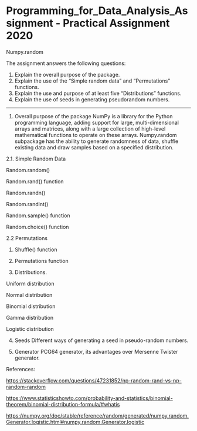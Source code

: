 # Programming_for_Data_Analysis_Assignment - Practical Assignment 2020

Numpy.random

The assignment answers the following questions:
1. Explain the overall purpose of the package.
2. Explain the use of the “Simple random data” and “Permutations” functions.
3. Explain the use and purpose of at least five “Distributions” functions.
4. Explain the use of seeds in generating pseudorandom numbers.

---------------------------------------------------------------------------

1. Overall purpose of the package
NumPy is a library for the Python programming language, adding support for large, multi-dimensional arrays and matrices, along with a large collection of high-level mathematical functions to operate on these arrays.
Numpy.random subpackage has the ability to generate randomness of data, shuffle existing data and draw samples based on a specified distribution.

2.1. Simple Random Data

Random.random() 

Random.rand() function

Random.randn() 

Random.randint() 

Random.sample() function

Random.choice() function

2.2 Permutations
  1. Shuffle() function
  2. Permutations function

3. Distributions.

  Uniform distribution
  
  Normal distribution
  
  Binomial distribution
  
  Gamma distribution
  
  
  Logistic distribution
  
4. Seeds
Different ways of generating a seed in pseudo-random numbers.

5. Generator
PCG64 generator, its advantages over Mersenne Twister generator.

References:

https://stackoverflow.com/questions/47231852/np-random-rand-vs-np-random-random

https://www.statisticshowto.com/probability-and-statistics/binomial-theorem/binomial-distribution-formula/#whatis

https://numpy.org/doc/stable/reference/random/generated/numpy.random.Generator.logistic.html#numpy.random.Generator.logistic



